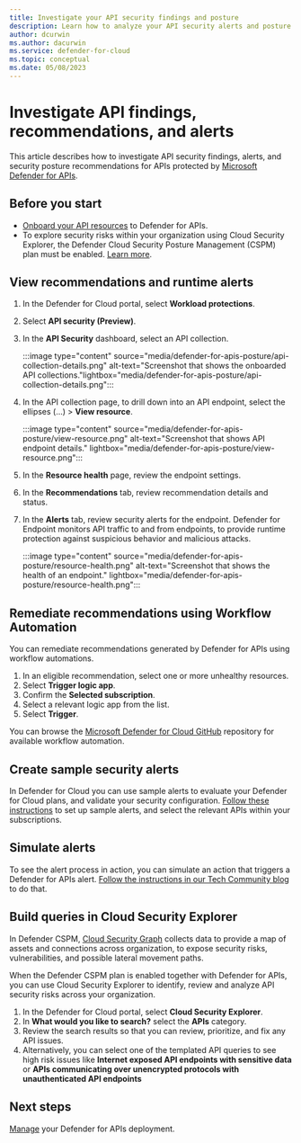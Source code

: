 ```yaml
---
title: Investigate your API security findings and posture
description: Learn how to analyze your API security alerts and posture in Microsoft Defender for Cloud
author: dcurwin
ms.author: dacurwin
ms.service: defender-for-cloud
ms.topic: conceptual
ms.date: 05/08/2023
---
```

# Investigate API findings, recommendations, and alerts

This article describes how to investigate API security findings, alerts, and security posture recommendations for APIs protected by [Microsoft Defender for APIs](defender-for-apis-introduction.md). 

## Before you start

- [Onboard your API resources](defender-for-apis-deploy.md) to Defender for APIs.
- To explore security risks within your organization using Cloud Security Explorer, the Defender Cloud Security Posture Management (CSPM) plan must be enabled. [Learn more](concept-cloud-security-posture-management.md).

## View recommendations and runtime alerts

1. In the Defender for Cloud portal, select **Workload protections**.
1. Select **API security (Preview)**.
1. In the **API Security** dashboard, select an API collection.

    :::image type="content" source="media/defender-for-apis-posture/api-collection-details.png" alt-text="Screenshot that shows the onboarded API collections."lightbox="media/defender-for-apis-posture/api-collection-details.png":::

1. In the API collection page, to drill down into an API endpoint, select the ellipses (...) > **View resource**.

     :::image type="content" source="media/defender-for-apis-posture/view-resource.png" alt-text="Screenshot that shows API endpoint details." lightbox="media/defender-for-apis-posture/view-resource.png":::

1. In the **Resource health** page, review the endpoint settings.
1. In the **Recommendations** tab, review recommendation details and status.
1. In the **Alerts** tab, review security alerts for the endpoint. Defender for Endpoint monitors API traffic to and from endpoints, to provide runtime protection against suspicious behavior and malicious attacks.

    :::image type="content" source="media/defender-for-apis-posture/resource-health.png" alt-text="Screenshot that shows the health of an endpoint." lightbox="media/defender-for-apis-posture/resource-health.png":::

## Remediate recommendations using Workflow Automation
You can remediate recommendations generated by Defender for APIs using workflow automations. 
1. In an eligible recommendation, select one or more unhealthy resources.
2. Select **Trigger logic app**.
3. Confirm the **Selected subscription**.
4. Select a relevant logic app from the list.
5. Select **Trigger**.

You can browse the [Microsoft Defender for Cloud GitHub](https://github.com/Azure/Microsoft-Defender-for-Cloud/tree/main/Workflow%20automation/Defender%20for%20API) repository for available workflow automation. 

## Create sample security alerts

In Defender for Cloud you can use sample alerts to evaluate your Defender for Cloud plans, and validate your security configuration. [Follow these instructions](alert-validation.md#generate-sample-security-alerts) to set up sample alerts, and select the relevant APIs within your subscriptions.

## Simulate alerts

To see the alert process in action, you can simulate an action that triggers a Defender for APIs alert. [Follow the instructions in our Tech Community blog](https://techcommunity.microsoft.com/t5/microsoft-defender-for-cloud/validating-microsoft-defender-for-apis-alerts/ba-p/3803874) to do that.

## Build queries in Cloud Security Explorer

In Defender CSPM, [Cloud Security Graph](concept-attack-path.md) collects data to provide a map of assets and connections across organization, to expose security risks, vulnerabilities, and possible lateral movement paths.

When the Defender CSPM plan is enabled together with Defender for APIs, you can use Cloud Security Explorer to identify, review and analyze API security risks across your organization. 

1. In the Defender for Cloud portal, select **Cloud Security Explorer**.
1. In **What would you like to search?** select the **APIs** category. 
1. Review the search results so that you can review, prioritize, and fix any API issues.
1. Alternatively, you can select one of the templated API queries to see high risk issues like **Internet exposed API endpoints with sensitive data** or **APIs communicating over unencrypted protocols with unauthenticated API endpoints**


## Next steps

[Manage](defender-for-apis-manage.md) your Defender for APIs deployment.



